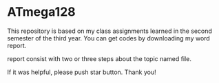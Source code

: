 # ATmega128
This repository is based on my class assignments learned in the second semester of the third year.
You can get codes by downloading my word report. 

report consist with two or three steps about the topic named file.

If it was helpful, please push star button.
Thank you!
